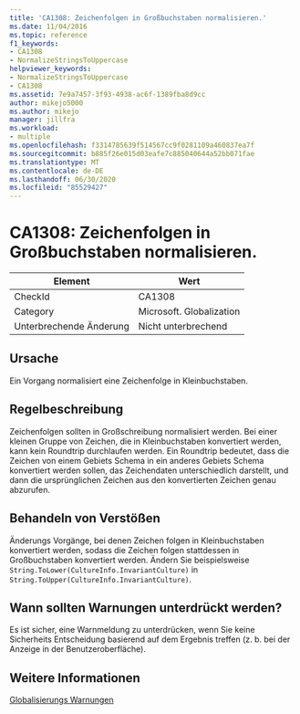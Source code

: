 ```yaml
---
title: 'CA1308: Zeichenfolgen in Großbuchstaben normalisieren.'
ms.date: 11/04/2016
ms.topic: reference
f1_keywords:
- CA1308
- NormalizeStringsToUppercase
helpviewer_keywords:
- NormalizeStringsToUppercase
- CA1308
ms.assetid: 7e9a7457-3f93-4938-ac6f-1389fba8d9cc
author: mikejo5000
ms.author: mikejo
manager: jillfra
ms.workload:
- multiple
ms.openlocfilehash: f3314785639f514567cc9f0281109a460837ea7f
ms.sourcegitcommit: b885f26e015d03eafe7c885040644a52bb071fae
ms.translationtype: MT
ms.contentlocale: de-DE
ms.lasthandoff: 06/30/2020
ms.locfileid: "85529427"
---
```

# <a name="ca1308-normalize-strings-to-uppercase"></a>CA1308: Zeichenfolgen in Großbuchstaben normalisieren.

|Element|Wert|
|-|-|
|CheckId|CA1308|
|Category|Microsoft. Globalization|
|Unterbrechende Änderung|Nicht unterbrechend|

## <a name="cause"></a>Ursache
Ein Vorgang normalisiert eine Zeichenfolge in Kleinbuchstaben.

## <a name="rule-description"></a>Regelbeschreibung
Zeichenfolgen sollten in Großschreibung normalisiert werden. Bei einer kleinen Gruppe von Zeichen, die in Kleinbuchstaben konvertiert werden, kann kein Roundtrip durchlaufen werden. Ein Roundtrip bedeutet, dass die Zeichen von einem Gebiets Schema in ein anderes Gebiets Schema konvertiert werden sollen, das Zeichendaten unterschiedlich darstellt, und dann die ursprünglichen Zeichen aus den konvertierten Zeichen genau abzurufen.

## <a name="how-to-fix-violations"></a>Behandeln von Verstößen
Änderungs Vorgänge, bei denen Zeichen folgen in Kleinbuchstaben konvertiert werden, sodass die Zeichen folgen stattdessen in Großbuchstaben konvertiert werden. Ändern Sie beispielsweise `String.ToLower(CultureInfo.InvariantCulture)` in `String.ToUpper(CultureInfo.InvariantCulture)`.

## <a name="when-to-suppress-warnings"></a>Wann sollten Warnungen unterdrückt werden?
Es ist sicher, eine Warnmeldung zu unterdrücken, wenn Sie keine Sicherheits Entscheidung basierend auf dem Ergebnis treffen (z. b. bei der Anzeige in der Benutzeroberfläche).

## <a name="see-also"></a>Weitere Informationen
[Globalisierungs Warnungen](../code-quality/globalization-warnings.md)
